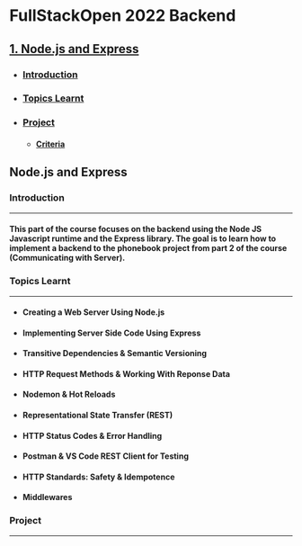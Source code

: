 # FullStackOpen 2022 Backend

## [1. Node.js and Express](#node.js-and-express)

- ### [Introduction](#introduction)

- ### [Topics Learnt](#topics-learnt)

- ### [Project](#project)

  - #### [Criteria](#criteria)

## Node.js and Express

### Introduction

---

#### This part of the course focuses on the backend using the **Node JS** Javascript runtime and the **Express** library. The goal is to learn how to implement a backend to the phonebook project from part 2 of the course (Communicating with Server).

### Topics Learnt

---

- #### Creating a Web Server Using Node.js
- #### Implementing Server Side Code Using Express
- #### Transitive Dependencies & Semantic Versioning
- #### HTTP Request Methods & Working With Reponse Data
- #### Nodemon & Hot Reloads
- #### Representational State Transfer (REST)
- #### HTTP Status Codes & Error Handling
- #### Postman & VS Code REST Client for Testing
- #### HTTP Standards: Safety & Idempotence
- #### Middlewares

### Project

---
